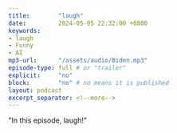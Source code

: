 ```yaml
---
title:        "laugh"
date:         2024-05-05 22:32:00 +0800
keywords:
- laugh
- Funny
- AI
mp3-url:      "/assets/audio/Biden.mp3"
episode-type: full # or "trailer"
explicit:     "no"
block:        "no" # no means it is published
layout: podcast
excerpt_separator: <!--more-->
---
```

<!--more-->

"In this episode, laugh!"
